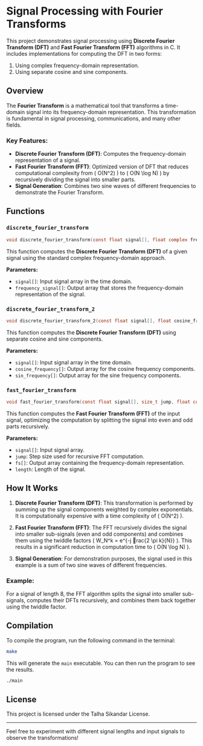
# Signal Processing with Fourier Transforms

This project demonstrates signal processing using **Discrete Fourier Transform (DFT)** and **Fast Fourier Transform (FFT)** algorithms in C. It includes implementations for computing the DFT in two forms:
1. Using complex frequency-domain representation.
2. Using separate cosine and sine components.

## Overview

The **Fourier Transform** is a mathematical tool that transforms a time-domain signal into its frequency-domain representation. This transformation is fundamental in signal processing, communications, and many other fields.

### Key Features:
- **Discrete Fourier Transform (DFT)**: Computes the frequency-domain representation of a signal.
- **Fast Fourier Transform (FFT)**: Optimized version of DFT that reduces computational complexity from \( O(N^2) \) to \( O(N \log N) \) by recursively dividing the signal into smaller parts.
- **Signal Generation**: Combines two sine waves of different frequencies to demonstrate the Fourier Transform.

## Functions

### `discrete_fourier_transform`
```c
void discrete_fourier_transform(const float signal[], float complex frequency_signal[]);
```
This function computes the **Discrete Fourier Transform (DFT)** of a given signal using the standard complex frequency-domain approach.

**Parameters:**
- `signal[]`: Input signal array in the time domain.
- `frequency_signal[]`: Output array that stores the frequency-domain representation of the signal.

### `discrete_fourier_transform_2`
```c
void discrete_fourier_transform_2(const float signal[], float cosine_frequency[], float sin_frequency[]);
```
This function computes the **Discrete Fourier Transform (DFT)** using separate cosine and sine components.

**Parameters:**
- `signal[]`: Input signal array in the time domain.
- `cosine_frequency[]`: Output array for the cosine frequency components.
- `sin_frequency[]`: Output array for the sine frequency components.

### `fast_fourier_transform`
```c
void fast_fourier_transform(const float signal[], size_t jump, float complex fs[], size_t length);
```
This function computes the **Fast Fourier Transform (FFT)** of the input signal, optimizing the computation by splitting the signal into even and odd parts recursively.

**Parameters:**
- `signal[]`: Input signal array.
- `jump`: Step size used for recursive FFT computation.
- `fs[]`: Output array containing the frequency-domain representation.
- `length`: Length of the signal.

## How It Works

1. **Discrete Fourier Transform (DFT)**: This transformation is performed by summing up the signal components weighted by complex exponentials. It is computationally expensive with a time complexity of \( O(N^2) \).

2. **Fast Fourier Transform (FFT)**: The FFT recursively divides the signal into smaller sub-signals (even and odd components) and combines them using the twiddle factors \( W_N^k = e^{-j rac{2 \pi k}{N}} \). This results in a significant reduction in computation time to \( O(N \log N) \).

3. **Signal Generation**: For demonstration purposes, the signal used in this example is a sum of two sine waves of different frequencies.

### Example:

For a signal of length 8, the FFT algorithm splits the signal into smaller sub-signals, computes their DFTs recursively, and combines them back together using the twiddle factor.

## Compilation

To compile the program, run the following command in the terminal:

```bash
make
```

This will generate the `main` executable. You can then run the program to see the results.

```bash
./main
```

## License

This project is licensed under the Talha Sikandar License.

---

Feel free to experiment with different signal lengths and input signals to observe the transformations!

